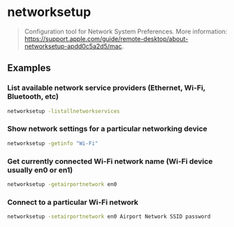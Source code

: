 # networksetup

> Configuration tool for Network System Preferences. More information: <https://support.apple.com/guide/remote-desktop/about-networksetup-apdd0c5a2d5/mac>.

## Examples

### List available network service providers (Ethernet, Wi-Fi, Bluetooth, etc)

```bash
networksetup -listallnetworkservices
```

### Show network settings for a particular networking device

```bash
networksetup -getinfo "Wi-Fi"
```

### Get currently connected Wi-Fi network name (Wi-Fi device usually en0 or en1)

```bash
networksetup -getairportnetwork en0
```

### Connect to a particular Wi-Fi network

```bash
networksetup -setairportnetwork en0 Airport Network SSID password
```

